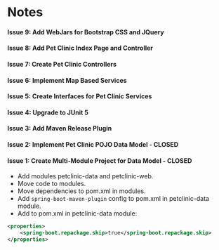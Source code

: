 # Notes

#### Issue 9: Add WebJars for Bootstrap CSS and JQuery

#### Issue 8: Add Pet Clinic Index Page and Controller

#### Issue 7: Create Pet Clinic Controllers

#### Issue 6: Implement Map Based Services

#### Issue 5: Create Interfaces for Pet Clinic Services

#### Issue 4: Upgrade to JUnit 5

#### Issue 3: Add Maven Release Plugin

#### Issue 2: Implement Pet Clinic POJO Data Model - CLOSED

#### Issue 1: Create Multi-Module Project for Data Model - CLOSED
* Add modules petclinic-data and petclinic-web.
* Move code to modules.
* Move dependencies to pom.xml in modules.
* Add `spring-boot-maven-plugin` config to pom.xml in petclinic-data module.
* Add to pom.xml in petclinic-data module:
```xml
<properties>
    <spring-boot.repackage.skip>true</spring-boot.repackage.skip>
</properties>
```
